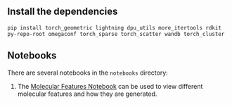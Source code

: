 ## Install the dependencies

`pip install torch_geometric lightning dpu_utils more_itertools rdkit py-repo-root omegaconf torch_sparse torch_scatter wandb torch_cluster`

## Notebooks

There are several notebooks in the `notebooks` directory:

1. The [Molecular Features Notebook](notebooks/molecular_features.ipynb) can be used to view different molecular features and how they are generated.
